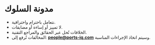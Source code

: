 # مدونة السلوك

- نتعامل باحترام واحترافية.
- لا تمييز أو إساءة أو مضايقات.
- الخلافات تُحل عبر الحقائق والمراجع التقنية.
- المخالفات تُرفع إلى: **people@ports-iq.com** وسيتم اتخاذ الإجراءات المناسبة.
